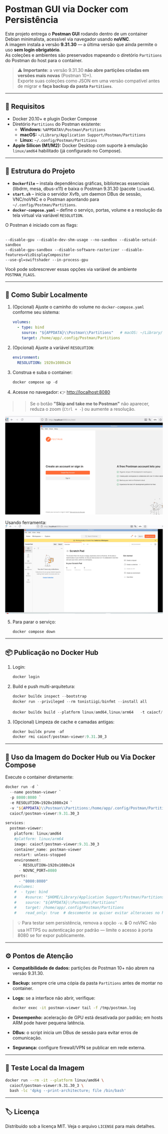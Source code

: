 # Postman GUI via Docker com Persistência

Este projeto entrega o **Postman GUI** rodando dentro de um container Debian minimalista, acessível via navegador usando **noVNC**.  
A imagem instala a versão **9.31.30** — a última versão que ainda permite o uso **sem login obrigatório**.  
As coleções e ambientes são preservados mapeando o diretório `Partitions` do Postman do host para o container.

> ⚠️ **Importante:** a versão 9.31.30 **não abre partições criadas em versões mais novas** (Postman 10+).  
> Exporte suas coleções como JSON em uma versão compatível antes de migrar e **faça backup da pasta `Partitions`**.

---

## 🧩 Requisitos

- Docker 20.10+ e plugin Docker Compose
- Diretório `Partitions` do Postman existente:
  - **Windows:** `%APPDATA%\Postman\Partitions`
  - **macOS:** `~/Library/Application Support/Postman/Partitions`
  - **Linux:** `~/.config/Postman/Partitions`
- **Apple Silicon (M1/M2):** Docker Desktop com suporte à emulação `linux/amd64` habilitado (já configurado no Compose).

---

## 📁 Estrutura do Projeto

- **`Dockerfile`** – instala dependências gráficas, bibliotecas essenciais (libdrm, mesa, dbus-x11) e baixa o Postman 9.31.30 (pacote `linux64`).
- **`start.sh`** – inicia o servidor Xvfb, um daemon DBus de sessão, VNC/noVNC e o Postman apontando para `~/.config/Postman/Partitions`.
- **`docker-compose.yaml`** – define o serviço, portas, volume e a resolução da tela virtual via variável `RESOLUTION`.

O Postman é iniciado com as flags:
```

--disable-gpu --disable-dev-shm-usage --no-sandbox --disable-setuid-sandbox 
--disable-gpu-sandbox --disable-software-rasterizer --disable-features=VizDisplayCompositor 
--use-gl=swiftshader --in-process-gpu

````
Você pode sobrescrever essas opções via variável de ambiente `POSTMAN_FLAGS`.

---

## 🚀 Como Subir Localmente

1. (Opcional) Ajuste o caminho do volume no `docker-compose.yaml` conforme seu sistema:
   ```yaml
   volumes:
     - type: bind
       source: "${APPDATA}\\Postman\\Partitions"   # macOS: ~/Library/... | Linux: ~/.config/...
       target: /home/app/.config/Postman/Partitions
   ````

2. (Opcional) Ajuste a variável `RESOLUTION`:

   ```yaml
   environment:
     RESOLUTION: 1920x1080x24
   ```

3. Construa e suba o container:

   ```powershell
   docker compose up -d
   ```

4. Acesse no navegador:
   👉 [http://localhost:8080](http://localhost:8080)

>> Se o botão **"Skip and take me to Postman"** não aparecer, reduza o zoom (`Ctrl + -`) ou aumente a resolução.

![abertura_postman.png](assets/abertura_postman.png)

Usando ferramenta:
![vnc_postman.png](assets/vnc_postman.png)

5. Para parar o serviço:

   ```powershell
   docker compose down
   ```

---

## 📦 Publicação no Docker Hub

1. Login:

   ```powershell
   docker login 
   ```

2. Build e push multi-arquitetura:

   ```powershell
   docker buildx inspect --bootstrap
   docker run --privileged --rm tonistiigi/binfmt --install all

   docker buildx build --platform linux/amd64,linux/arm64   -t caiocf/postman-viewer:9.31.30_3  --push .
   ```

3. (Opcional) Limpeza de cache e camadas antigas:

   ```powershell
   docker buildx prune -af
   docker rmi caiocf/postman-viewer:9.31.30_3
   ```

---

## 🐳 Uso da Imagem do Docker Hub ou Via Docker Compose

Execute o container diretamente:

```powershell
docker run -d `
  --name postman-viewer `
  -p 8080:8080 `
  -e RESOLUTION=1920x1080x24 `
  -v "${APPDATA}\\Postman\\Partitions:/home/app/.config/Postman/Partitions" `
  caiocf/postman-viewer:9.31.30_3
```

```powershell
services:
  postman-viewer:
    platform: linux/amd64
    #platform: linux/arm64
    image: caiocf/postman-viewer:9.31.30_3
    container_name: postman-viewer
    restart: unless-stopped
    environment:
      - RESOLUTION=1920x1080x24
      - NOVNC_PORT=8080
    ports:
      - "8080:8080"
    #volumes:
    #  - type: bind
    #    #source: "$HOME/Library/Application Support/Postman/Partitions"
    #    source: "${APPDATA}\\Postman\\Partitions"
    #    target: /home/app/.config/Postman/Partitions
    #    read_only: true  # descomente se quiser evitar alteracoes no host
```

> 💡 Para testar sem persistência, remova a opção `-v`.
> 🔒 O noVNC não usa HTTPS ou autenticação por padrão — limite o acesso à porta 8080 se for expor publicamente.

---

## ⚙️ Pontos de Atenção

* **Compatibilidade de dados:** partições de Postman 10+ não abrem na versão 9.31.30.
* **Backup:** sempre crie uma cópia da pasta `Partitions` antes de montar no container.
* **Logs:** se a interface não abrir, verifique:

  ```bash
  docker exec -it postman-viewer tail -f /tmp/postman.log
  ```
* **Desempenho:** aceleração de GPU está desativada por padrão; em hosts ARM pode haver pequena latência.
* **DBus:** o script inicia um DBus de sessão para evitar erros de comunicação.
* **Segurança:** configure firewall/VPN se publicar em rede externa.

---

## 🧪 Teste Local da Imagem

```bash
docker run --rm -it --platform linux/amd64 \
  caiocf/postman-viewer:9.31.30_3 \
  bash -lc 'dpkg --print-architecture; file /bin/bash'
```

---

## 🏷️ Licença

Distribuído sob a licença MIT. Veja o arquivo `LICENSE` para mais detalhes.

